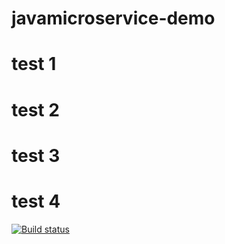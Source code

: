 # javamicroservice-demo

# test 1

# test 2

# test 3

# test 4

[![Build status](https://dev.azure.com/rmllenado/javamicroservice-demo/_apis/build/status/javamicroservice-demo-Maven-CI)](https://dev.azure.com/rmllenado/javamicroservice-demo/_build/latest?definitionId=10)
